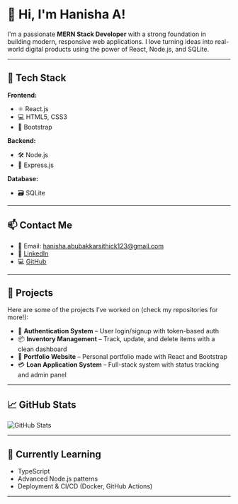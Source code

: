 # 👋 Hi, I'm Hanisha A!

I'm a passionate **MERN Stack Developer** with a strong foundation in building modern, responsive web applications. I love turning ideas into real-world digital products using the power of React, Node.js, and SQLite.

---

## 🚀 Tech Stack

**Frontend:**
- ⚛️ React.js
- 💻 HTML5, CSS3
- 🎨 Bootstrap

**Backend:**
- 🛠️ Node.js
- 🚏 Express.js

**Database:**
- 🗃️ SQLite

---

## 📫 Contact Me

- 📧 Email: hanisha.abubakkarsithick123@gmail.com  
- 🔗 [LinkedIn](https://www.linkedin.com/in/hanisha786)  
- 💻 [GitHub](https://github.com/Hani78789)

---

## 🧰 Projects

Here are some of the projects I’ve worked on (check my repositories for more!):

- 🔐 **Authentication System** – User login/signup with token-based auth  
- 📦 **Inventory Management** – Track, update, and delete items with a clean dashboard  
- 📑 **Portfolio Website** – Personal portfolio made with React and Bootstrap  
- 💳 **Loan Application System** – Full-stack system with status tracking and admin panel

---

## 📈 GitHub Stats

![GitHub Stats](https://github-readme-stats.vercel.app/api?username=Hani78789&show_icons=true&theme=radical)

---

## 🌱 Currently Learning

- TypeScript
- Advanced Node.js patterns
- Deployment & CI/CD (Docker, GitHub Actions)

---
